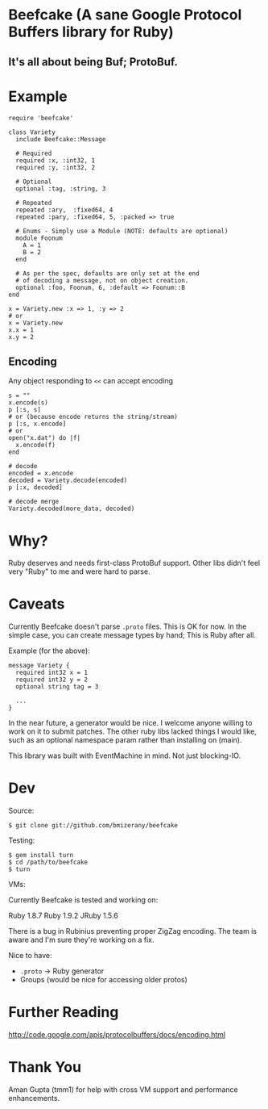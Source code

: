 # Beefcake (A sane Google Protocol Buffers library for Ruby)
## It's all about being Buf; ProtoBuf.

# Example

    require 'beefcake'

    class Variety
      include Beefcake::Message

      # Required
      required :x, :int32, 1
      required :y, :int32, 2

      # Optional
      optional :tag, :string, 3

      # Repeated
      repeated :ary,  :fixed64, 4
      repeated :pary, :fixed64, 5, :packed => true

      # Enums - Simply use a Module (NOTE: defaults are optional)
      module Foonum
        A = 1
        B = 2
      end

      # As per the spec, defaults are only set at the end
      # of decoding a message, not on object creation.
      optional :foo, Foonum, 6, :default => Foonum::B
    end

    x = Variety.new :x => 1, :y => 2
    # or
    x = Variety.new
    x.x = 1
    x.y = 2

## Encoding

Any object responding to `<<` can accept encoding

    s = ""
    x.encode(s)
    p [:s, s]
    # or (because encode returns the string/stream)
    p [:s, x.encode]
    # or
    open("x.dat") do |f|
      x.encode(f)
    end

    # decode
    encoded = x.encode
    decoded = Variety.decode(encoded)
    p [:x, decoded]

    # decode merge
    Variety.decoded(more_data, decoded)

# Why?

  Ruby deserves and needs first-class ProtoBuf support.
  Other libs didn't feel very "Ruby" to me and were hard to parse.

# Caveats

  Currently Beefcake doesn't parse `.proto` files.  This is OK for now.
  In the simple case, you can create message types by hand; This is Ruby
  after all.

  Example (for the above):

    message Variety {
      required int32 x = 1
      required int32 y = 2
      optional string tag = 3

      ...
    }

  In the near future, a generator would be nice.  I welcome anyone willing
  to work on it to submit patches.  The other ruby libs lacked things I would
  like, such as an optional namespace param rather than installing on (main).

  This library was built with EventMachine in mind.  Not just blocking-IO.

# Dev

Source:

    $ git clone git://github.com/bmizerany/beefcake

Testing:

    $ gem install turn
    $ cd /path/to/beefcake
    $ turn

VMs:

Currently Beefcake is tested and working on:

  Ruby 1.8.7
  Ruby 1.9.2
  JRuby 1.5.6

  There is a bug in Rubinius preventing proper ZigZag encoding.
  The team is aware and I'm sure they're working on a fix.

Nice to have:

* `.proto` -> Ruby generator
* Groups (would be nice for accessing older protos)

# Further Reading

http://code.google.com/apis/protocolbuffers/docs/encoding.html

# Thank You

Aman Gupta (tmm1) for help with cross VM support and performance enhancements.
